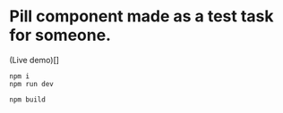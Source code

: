 # Pill component made as a test task for someone.

(Live demo)[]

```
npm i
npm run dev

npm build
```
